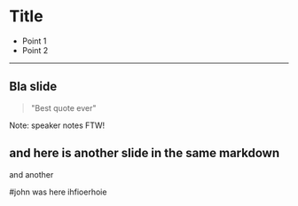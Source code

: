 # Title
 
* Point 1
* Point 2
 
---
 
## Bla slide
 
> "Best quote ever"
 
Note: speaker notes FTW!


 and here is another slide in the same markdown
---
and another


#john was here
ihfioerhoie
